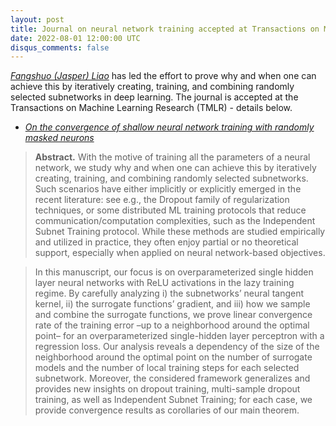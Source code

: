 ```yaml
---
layout: post
title: Journal on neural network training accepted at Transactions on Machine Learning Research (TMLR)
date: 2022-08-01 12:00:00 UTC
disqus_comments: false
---
```


[*Fangshuo (Jasper) Liao*]() has led the effort to prove why and when one can achieve this by iteratively creating, training, and combining randomly selected subnetworks in deep learning.
The journal is accepted at the Transactions on Machine Learning Research (TMLR) - details below.

- [*On the convergence of shallow neural network training with randomly masked neurons*](https://arxiv.org/pdf/2112.02668.pdf)

>**Abstract.** 
>With the motive of training all the parameters of a neural network, we study why and when
one can achieve this by iteratively creating, training, and combining randomly selected subnetworks. Such scenarios have either implicitly or explicitly emerged in the recent literature:
see e.g., the Dropout family of regularization techniques, or some distributed ML training
protocols that reduce communication/computation complexities, such as the Independent
Subnet Training protocol. While these methods are studied empirically and utilized in practice, they often enjoy partial or no theoretical support, especially when applied on neural
network-based objectives.

>In this manuscript, our focus is on overparameterized single hidden layer neural networks
with ReLU activations in the lazy training regime. By carefully analyzing i) the subnetworks’
neural tangent kernel, ii) the surrogate functions’ gradient, and iii) how we sample and
combine the surrogate functions, we prove linear convergence rate of the training error –up
to a neighborhood around the optimal point– for an overparameterized single-hidden layer
perceptron with a regression loss. Our analysis reveals a dependency of the size of the
neighborhood around the optimal point on the number of surrogate models and the number
of local training steps for each selected subnetwork. Moreover, the considered framework
generalizes and provides new insights on dropout training, multi-sample dropout training,
as well as Independent Subnet Training; for each case, we provide convergence results as
corollaries of our main theorem.

